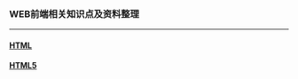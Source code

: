 ### WEB前端相关知识点及资料整理
***
#### [HTML][1]
[1]:https://github.com/Weitians/notes/blob/master/HTML.md
#### [HTML5][2]
[2]:https://github.com/Weitians/notes/blob/master/HTML5.md



